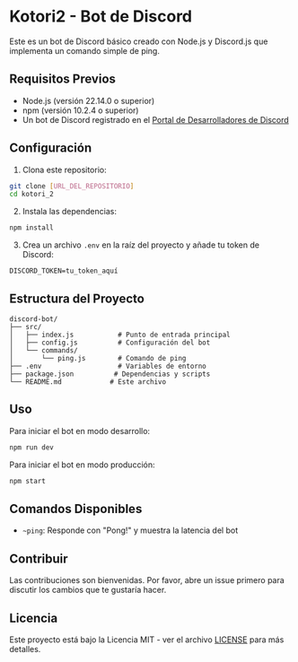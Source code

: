 # Kotori2 - Bot de Discord

Este es un bot de Discord básico creado con Node.js y Discord.js que implementa un comando simple de ping.

## Requisitos Previos

- Node.js (versión 22.14.0 o superior)
- npm (versión 10.2.4 o superior)
- Un bot de Discord registrado en el [Portal de Desarrolladores de Discord](https://discord.com/developers/applications)

## Configuración

1. Clona este repositorio:
```bash
git clone [URL_DEL_REPOSITORIO]
cd kotori_2
```

2. Instala las dependencias:
```bash
npm install
```

3. Crea un archivo `.env` en la raíz del proyecto y añade tu token de Discord:
```
DISCORD_TOKEN=tu_token_aquí
```

## Estructura del Proyecto

```
discord-bot/
├── src/
│   ├── index.js           # Punto de entrada principal
│   ├── config.js          # Configuración del bot
│   └── commands/
│       └── ping.js        # Comando de ping
├── .env                   # Variables de entorno
├── package.json          # Dependencias y scripts
└── README.md            # Este archivo
```

## Uso

Para iniciar el bot en modo desarrollo:
```bash
npm run dev
```

Para iniciar el bot en modo producción:
```bash
npm start
```

## Comandos Disponibles

- `~ping`: Responde con "Pong!" y muestra la latencia del bot

## Contribuir

Las contribuciones son bienvenidas. Por favor, abre un issue primero para discutir los cambios que te gustaría hacer.

## Licencia

Este proyecto está bajo la Licencia MIT - ver el archivo [LICENSE](LICENSE) para más detalles. 